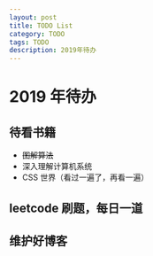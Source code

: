 ```yaml
---
layout: post
title: TODO List
category: TODO
tags: TODO
description: 2019年待办
---
```


# 2019 年待办

## 待看书籍

- ~~图解算法~~
- 深入理解计算机系统
- CSS 世界（看过一遍了，再看一遍）

## leetcode 刷题，每日一道

## 维护好博客
